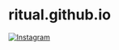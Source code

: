 # ritual.github.io
[![Instagram](https://img.shields.io/badge/Instagram-black?logo=instagram&logoColor=white)](https://instagram.com/ritualby)
